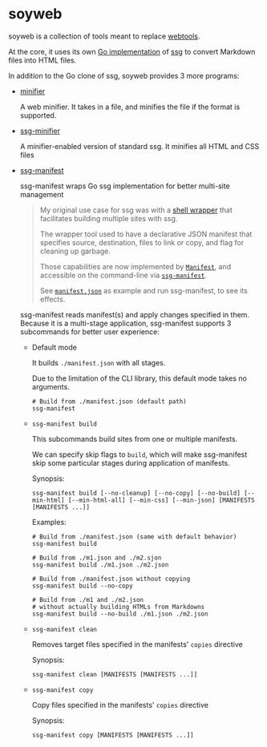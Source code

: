 # soyweb

soyweb is a collection of tools meant to replace [webtools](https://github.com/soyart/webtools).

At the core, it uses its own [Go implementation](https://github.com/soyart/ssg)
of [ssg](https://romanzolotarev.com/ssg.html) to convert Markdown files
into HTML files.

In addition to the Go clone of ssg, soyweb provides 3 more programs:

- [minifier](./cmd/minifier)

  A web minifier. It takes in a file, and minifies the file if
  the format is supported.

- [ssg-minifier](./cmd/ssg-minifier)

  A minifier-enabled version of standard ssg.
  It minifies all HTML and CSS files

- [ssg-manifest](./cmd/ssg-manifest)

  ssg-manifest wraps Go ssg implementation for better multi-site management

  > My original use case for ssg was with a [shell wrapper](https://github.com/soyart/webtools)
  > that facilitates building multiple sites with ssg.
  >
  > The wrapper tool used to have a declarative JSON manifest that specifies
  > source, destination, files to link or copy, and flag for cleaning up garbage.
  >
  > Those capabilities are now implemented by [`Manifest`](./manifest.go),
  > and accessible on the command-line via [`ssg-manifest`](./cmd/ssg-manifest/).
  >
  > See [`manifest.json`](./testdata/manifest.json) as example and run ssg-manifest,
  > to see its effects.

  ssg-manifest reads manifest(s) and apply changes specified in them.
  Because it is a multi-stage application, ssg-manifest supports 3 subcommands
  for better user experience:

  - Default mode

    It builds `./manifest.json` with all stages.

    Due to the limitation of the CLI library, this default
    mode takes no arguments.

    ```shell
    # Build from ./manifest.json (default path)
    ssg-manifest
    ```

  - `ssg-manifest build`

    This subcommands build sites from one or multiple manifests.

    We can specify skip flags to `build`, which will make ssg-manifest
    skip some particular stages during application of manifests.

    Synopsis:

    ```shell
    ssg-manifest build [--no-cleanup] [--no-copy] [--no-build] [--min-html] [--min-html-all] [--min-css] [--min-json] [MANIFESTS [MANIFESTS ...]]
    ```

    Examples:

    ```shell
    # Build from ./manifest.json (same with default behavior)
    ssg-manifest build

    # Build from ./m1.json and ./m2.sjon
    ssg-manifest build ./m1.json ./m2.json

    # Build from ./manifest.json without copying
    ssg-manifest build --no-copy

    # Build from ./m1 and ./m2.json
    # without actually building HTMLs from Markdowns
    ssg-manifest build --no-build ./m1.json ./m2.json
    ```

  - `ssg-manifest clean`

    Removes target files specified in the manifests' `copies` directive

    Synopsis:

    ```shell
    ssg-manifest clean [MANIFESTS [MANIFESTS ...]]
    ```

  - `ssg-manifest copy`

    Copy files specified in the manifests' `copies` directive

    Synopsis:

    ```shell
    ssg-manifest copy [MANIFESTS [MANIFESTS ...]]
    ```

